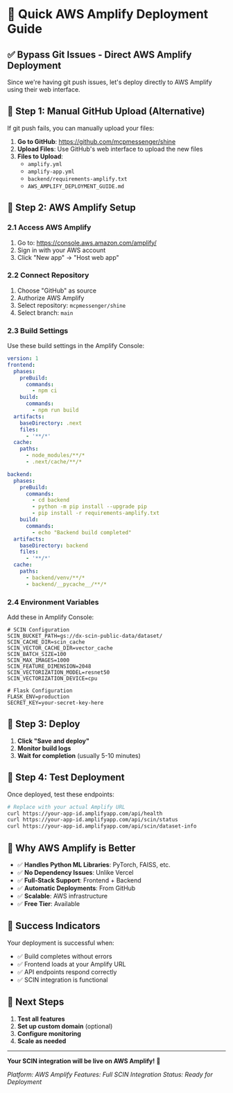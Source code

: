 # 🚀 Quick AWS Amplify Deployment Guide

## ✅ **Bypass Git Issues - Direct AWS Amplify Deployment**

Since we're having git push issues, let's deploy directly to AWS Amplify using their web interface.

## 🎯 **Step 1: Manual GitHub Upload (Alternative)**

If git push fails, you can manually upload your files:

1. **Go to GitHub**: https://github.com/mcpmessenger/shine
2. **Upload Files**: Use GitHub's web interface to upload the new files
3. **Files to Upload**:
   - `amplify.yml`
   - `amplify-app.yml`
   - `backend/requirements-amplify.txt`
   - `AWS_AMPLIFY_DEPLOYMENT_GUIDE.md`

## 🚀 **Step 2: AWS Amplify Setup**

### **2.1 Access AWS Amplify**
1. Go to: https://console.aws.amazon.com/amplify/
2. Sign in with your AWS account
3. Click "New app" → "Host web app"

### **2.2 Connect Repository**
1. Choose "GitHub" as source
2. Authorize AWS Amplify
3. Select repository: `mcpmessenger/shine`
4. Select branch: `main`

### **2.3 Build Settings**
Use these build settings in the Amplify Console:

```yaml
version: 1
frontend:
  phases:
    preBuild:
      commands:
        - npm ci
    build:
      commands:
        - npm run build
  artifacts:
    baseDirectory: .next
    files:
      - '**/*'
  cache:
    paths:
      - node_modules/**/*
      - .next/cache/**/*

backend:
  phases:
    preBuild:
      commands:
        - cd backend
        - python -m pip install --upgrade pip
        - pip install -r requirements-amplify.txt
    build:
      commands:
        - echo "Backend build completed"
  artifacts:
    baseDirectory: backend
    files:
      - '**/*'
  cache:
    paths:
      - backend/venv/**/*
      - backend/__pycache__/**/*
```

### **2.4 Environment Variables**
Add these in Amplify Console:

```env
# SCIN Configuration
SCIN_BUCKET_PATH=gs://dx-scin-public-data/dataset/
SCIN_CACHE_DIR=scin_cache
SCIN_VECTOR_CACHE_DIR=vector_cache
SCIN_BATCH_SIZE=100
SCIN_MAX_IMAGES=1000
SCIN_FEATURE_DIMENSION=2048
SCIN_VECTORIZATION_MODEL=resnet50
SCIN_VECTORIZATION_DEVICE=cpu

# Flask Configuration
FLASK_ENV=production
SECRET_KEY=your-secret-key-here
```

## 🚀 **Step 3: Deploy**

1. **Click "Save and deploy"**
2. **Monitor build logs**
3. **Wait for completion** (usually 5-10 minutes)

## 🧪 **Step 4: Test Deployment**

Once deployed, test these endpoints:

```bash
# Replace with your actual Amplify URL
curl https://your-app-id.amplifyapp.com/api/health
curl https://your-app-id.amplifyapp.com/api/scin/status
curl https://your-app-id.amplifyapp.com/api/scin/dataset-info
```

## 🎯 **Why AWS Amplify is Better**

- ✅ **Handles Python ML Libraries**: PyTorch, FAISS, etc.
- ✅ **No Dependency Issues**: Unlike Vercel
- ✅ **Full-Stack Support**: Frontend + Backend
- ✅ **Automatic Deployments**: From GitHub
- ✅ **Scalable**: AWS infrastructure
- ✅ **Free Tier**: Available

## 🎉 **Success Indicators**

Your deployment is successful when:
- ✅ Build completes without errors
- ✅ Frontend loads at your Amplify URL
- ✅ API endpoints respond correctly
- ✅ SCIN integration is functional

## 🚀 **Next Steps**

1. **Test all features**
2. **Set up custom domain** (optional)
3. **Configure monitoring**
4. **Scale as needed**

---

**Your SCIN integration will be live on AWS Amplify!** 🎉

*Platform: AWS Amplify*
*Features: Full SCIN Integration*
*Status: Ready for Deployment* 